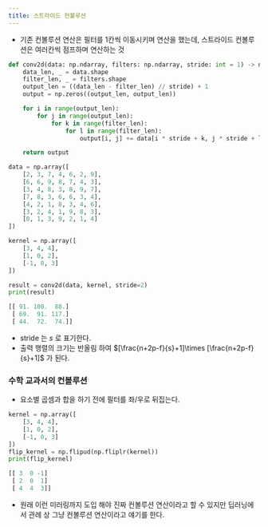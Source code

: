 ```yaml
---
title: 스트라이드 컨볼루션
---
```


- 기존 컨볼루션 연산은 필터를 1칸씩 이동시키며 연산을 했는데, 스트라이드 컨볼루션은 여러칸씩 점프하며 연산하는 것

```python
def conv2d(data: np.ndarray, filters: np.ndarray, stride: int = 1) -> np.ndarray:
    data_len, _ = data.shape
    filter_len, _ = filters.shape
    output_len = ((data_len - filter_len) // stride) + 1
    output = np.zeros((output_len, output_len))

    for i in range(output_len):
        for j in range(output_len):
            for k in range(filter_len):
                for l in range(filter_len):
                    output[i, j] += data[i * stride + k, j * stride + l] * filters[k, l]

    return output

data = np.array([
    [2, 3, 7, 4, 6, 2, 9],
    [6, 6, 9, 8, 7, 4, 3],
    [3, 4, 8, 3, 8, 9, 7], 
    [7, 8, 3, 6, 6, 3, 4],
    [4, 2, 1, 8, 3, 4, 6],
    [3, 2, 4, 1, 9, 8, 3],
    [0, 1, 3, 9, 2, 1, 4]  
])

kernel = np.array([
    [3, 4, 4],
    [1, 0, 2],
    [-1, 0, 3]
])

result = conv2d(data, kernel, stride=2)
print(result)
```

```python
[[ 91. 100.  88.]
 [ 69.  91. 117.]
 [ 44.  72.  74.]]
```

- stride 는 $s$ 로 표기한다.
- 출력 행렬의 크기는 반올림 하여 $[\frac{n+2p-f}{s}+1]\times [\frac{n+2p-f}{s}+1]$ 가 된다.

### 수학 교과서의 컨볼루션

- 요소별 곱셈과 합을 하기 전에 필터를 좌/우로 뒤집는다.

```python
kernel = np.array([
    [3, 4, 4],
    [1, 0, 2],
    [-1, 0, 3]
])
flip_kernel = np.flipud(np.fliplr(kernel))
print(flip_kernel)
```

```python
[[ 3  0 -1]
 [ 2  0  1]
 [ 4  4  3]]
```

- 원래 이런 미러링까지 도입 해야 진짜 컨볼루션 연산이라고 할 수 있지만 딥러닝에서 관례 상 그냥 컨볼루션 연산이라고 얘기를 한다.
